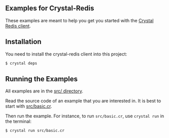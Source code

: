 ## Examples for Crystal-Redis

These examples are meant to help you get you started with the [Crystal Redis client](https://github.com/stefanwille/crystal-redis).

## Installation

You need to install the crystal-redis client into this project:

```bash
$ crystal deps
```

## Running the Examples

All examples are in the [src/ directory](https://github.com/stefanwille/crystal-redis-examples/tree/master/src.).

Read the source code of an example that you are interested in. It is best to start with [src/basic.cr](https://github.com/stefanwille/crystal-redis-examples/blob/master/src/basic.cr).

Then run the example. For instance, to run `src/basic.cr`, use `crystal run` in the terminal:

```bash
$ crystal run src/basic.cr
```

